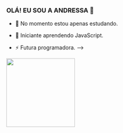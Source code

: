 ### OLÁ! EU SOU A ANDRESSA 👋

- 🔭 No momento estou apenas estudando.
- 🌱 Iniciante aprendendo JavaScript.

- ⚡ Futura programadora.
-->
<div>
  <a href="https://github.com/andressa-silvaa">
  <img height="180em" src="https://github-readme-stats.vercel.app/api?username=andressa-silvaa&show_icons=true&theme=dark&include_all_commits=true&count_private=true/">
</div>

